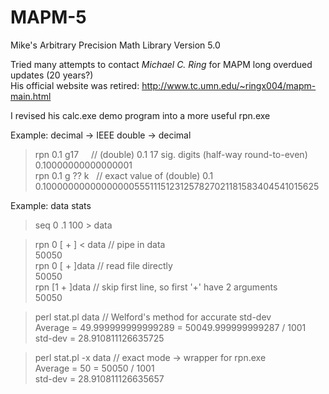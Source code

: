 # MAPM-5
Mike's Arbitrary Precision Math Library Version 5.0  

Tried many attempts to contact *Michael C. Ring* for MAPM long overdued updates (20 years?)  
His official website was retired: http://www.tc.umn.edu/~ringx004/mapm-main.html  
  
I revised his calc.exe demo program into a more useful rpn.exe  
  
Example: decimal -> IEEE double -> decimal  

> rpn 0.1 g17       // (double) 0.1 17 sig. digits (half-way round-to-even)  
0.10000000000000001  
> rpn 0.1 g ?? k    // exact value of (double) 0.1  
0.1000000000000000055511151231257827021181583404541015625  
  
Example: data stats
> seq 0 .1 100 > data  

> rpn 0 [ + ] < data   // pipe in data  
50050  
> rpn 0 [ + ]data      // read file directly  
50050  
> rpn [1 + ]data       // skip first line, so first '+' have 2 arguments  
50050  
  
> perl stat.pl data       // Welford's method for accurate std-dev  
Average = 49.999999999999289 = 50049.999999999287 / 1001  
std-dev = 28.910811126635725  

> perl stat.pl -x data    // exact mode -> wrapper for rpn.exe  
Average = 50 = 50050 / 1001  
std-dev = 28.910811126635657  
